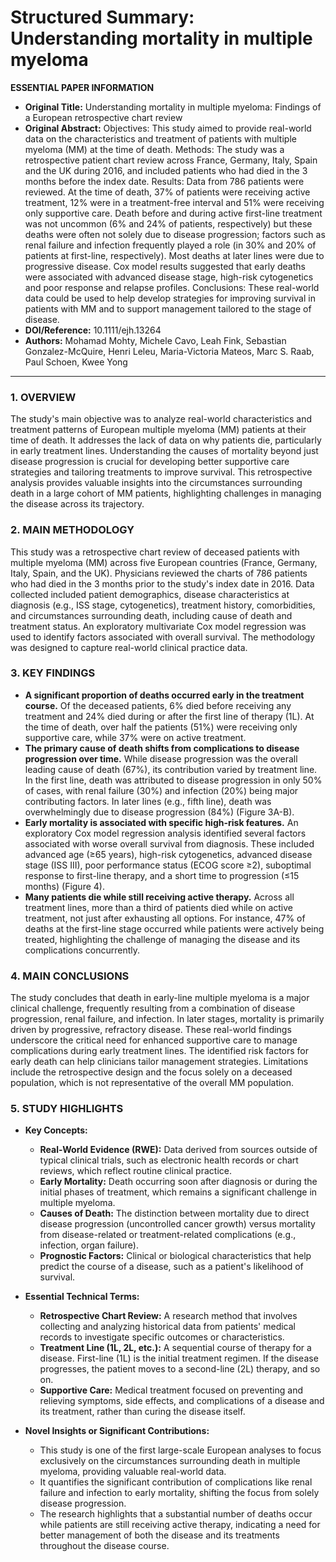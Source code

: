 # Structured Summary: Understanding mortality in multiple myeloma

**ESSENTIAL PAPER INFORMATION**

*   **Original Title:** Understanding mortality in multiple myeloma: Findings of a European retrospective chart review
*   **Original Abstract:** Objectives: This study aimed to provide real-world data on the characteristics and treatment of patients with multiple myeloma (MM) at the time of death. Methods: The study was a retrospective patient chart review across France, Germany, Italy, Spain and the UK during 2016, and included patients who had died in the 3 months before the index date. Results: Data from 786 patients were reviewed. At the time of death, 37% of patients were receiving active treatment, 12% were in a treatment-free interval and 51% were receiving only supportive care. Death before and during active first-line treatment was not uncommon (6% and 24% of patients, respectively) but these deaths were often not solely due to disease progression; factors such as renal failure and infection frequently played a role (in 30% and 20% of patients at first-line, respectively). Most deaths at later lines were due to progressive disease. Cox model results suggested that early deaths were associated with advanced disease stage, high-risk cytogenetics and poor response and relapse profiles. Conclusions: These real-world data could be used to help develop strategies for improving survival in patients with MM and to support management tailored to the stage of disease.
*   **DOI/Reference:** 10.1111/ejh.13264
*   **Authors:** Mohamad Mohty, Michele Cavo, Leah Fink, Sebastian Gonzalez-McQuire, Henri Leleu, Maria-Victoria Mateos, Marc S. Raab, Paul Schoen, Kwee Yong

---

### 1. OVERVIEW
The study's main objective was to analyze real-world characteristics and treatment patterns of European multiple myeloma (MM) patients at their time of death. It addresses the lack of data on why patients die, particularly in early treatment lines. Understanding the causes of mortality beyond just disease progression is crucial for developing better supportive care strategies and tailoring treatments to improve survival. This retrospective analysis provides valuable insights into the circumstances surrounding death in a large cohort of MM patients, highlighting challenges in managing the disease across its trajectory.

### 2. MAIN METHODOLOGY
This study was a retrospective chart review of deceased patients with multiple myeloma (MM) across five European countries (France, Germany, Italy, Spain, and the UK). Physicians reviewed the charts of 786 patients who had died in the 3 months prior to the study's index date in 2016. Data collected included patient demographics, disease characteristics at diagnosis (e.g., ISS stage, cytogenetics), treatment history, comorbidities, and circumstances surrounding death, including cause of death and treatment status. An exploratory multivariate Cox model regression was used to identify factors associated with overall survival. The methodology was designed to capture real-world clinical practice data.

### 3. KEY FINDINGS

*   **A significant proportion of deaths occurred early in the treatment course.** Of the deceased patients, 6% died before receiving any treatment and 24% died during or after the first line of therapy (1L). At the time of death, over half the patients (51%) were receiving only supportive care, while 37% were on active treatment.
*   **The primary cause of death shifts from complications to disease progression over time.** While disease progression was the overall leading cause of death (67%), its contribution varied by treatment line. In the first line, death was attributed to disease progression in only 50% of cases, with renal failure (30%) and infection (20%) being major contributing factors. In later lines (e.g., fifth line), death was overwhelmingly due to disease progression (84%) (Figure 3A-B).
*   **Early mortality is associated with specific high-risk features.** An exploratory Cox model regression analysis identified several factors associated with worse overall survival from diagnosis. These included advanced age (≥65 years), high-risk cytogenetics, advanced disease stage (ISS III), poor performance status (ECOG score ≥2), suboptimal response to first-line therapy, and a short time to progression (≤15 months) (Figure 4).
*   **Many patients die while still receiving active therapy.** Across all treatment lines, more than a third of patients died while on active treatment, not just after exhausting all options. For instance, 47% of deaths at the first-line stage occurred while patients were actively being treated, highlighting the challenge of managing the disease and its complications concurrently.

### 4. MAIN CONCLUSIONS
The study concludes that death in early-line multiple myeloma is a major clinical challenge, frequently resulting from a combination of disease progression, renal failure, and infection. In later stages, mortality is primarily driven by progressive, refractory disease. These real-world findings underscore the critical need for enhanced supportive care to manage complications during early treatment lines. The identified risk factors for early death can help clinicians tailor management strategies. Limitations include the retrospective design and the focus solely on a deceased population, which is not representative of the overall MM population.

### 5. STUDY HIGHLIGHTS

*   **Key Concepts:**
    *   **Real-World Evidence (RWE):** Data derived from sources outside of typical clinical trials, such as electronic health records or chart reviews, which reflect routine clinical practice.
    *   **Early Mortality:** Death occurring soon after diagnosis or during the initial phases of treatment, which remains a significant challenge in multiple myeloma.
    *   **Causes of Death:** The distinction between mortality due to direct disease progression (uncontrolled cancer growth) versus mortality from disease-related or treatment-related complications (e.g., infection, organ failure).
    *   **Prognostic Factors:** Clinical or biological characteristics that help predict the course of a disease, such as a patient's likelihood of survival.

*   **Essential Technical Terms:**
    *   **Retrospective Chart Review:** A research method that involves collecting and analyzing historical data from patients' medical records to investigate specific outcomes or characteristics.
    *   **Treatment Line (1L, 2L, etc.):** A sequential course of therapy for a disease. First-line (1L) is the initial treatment regimen. If the disease progresses, the patient moves to a second-line (2L) therapy, and so on.
    *   **Supportive Care:** Medical treatment focused on preventing and relieving symptoms, side effects, and complications of a disease and its treatment, rather than curing the disease itself.

*   **Novel Insights or Significant Contributions:**
    *   This study is one of the first large-scale European analyses to focus exclusively on the circumstances surrounding death in multiple myeloma, providing valuable real-world data.
    *   It quantifies the significant contribution of complications like renal failure and infection to early mortality, shifting the focus from solely disease progression.
    *   The research highlights that a substantial number of deaths occur while patients are still receiving active therapy, indicating a need for better management of both the disease and its treatments throughout the disease course.
